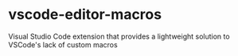 # vscode-editor-macros
Visual Studio Code extension that provides a lightweight solution to VSCode's lack of custom macros
